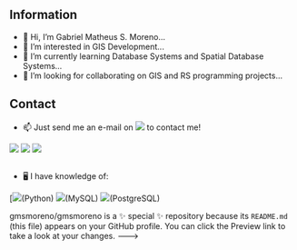 ## Information 

- 👋 Hi, I’m Gabriel Matheus S. Moreno...
- 👀 I’m interested in GIS Development...
- 📖 I’m currently learning Database Systems and Spatial Database Systems...
- 🤙 I’m looking for collaborating on GIS and RS programming projects...
## Contact
- 📫 Just send me an e-mail on [<img src="https://img.shields.io/badge/Gmail-D14836?style=for-the-badge&logo=gmail&logoColor=white" />](mailto:gmsmoreno@gmail.com)  to contact me!

[<img src="https://img.shields.io/badge/LinkedIn-0077B5?style=for-the-badge&logo=linkedin&logoColor=white" />](https://www.linkedin.com/in/gabriel-matheus-s-moreno-77143214b/)
[<img src = "https://img.shields.io/badge/Discord-7289DA?style=for-the-badge&logo=discord&logoColor=white">](https://discord.com/channels/@gmsmoreno)
[<img src = "https://img.shields.io/badge/instagram-%23E4405F.svg?&style=for-the-badge&logo=instagram&logoColor=white">](https://www.instagram.com/gabrielmsmoreno/)


## 
- 🖥️ I have knowledge of:

[<img src = "https://img.shields.io/badge/Python-FFD43B?style=for-the-badge&logo=python&logoColor=darkgreen">(Python)
<img src = "https://img.shields.io/badge/MySQL-00000F?style=for-the-badge&logo=mysql&logoColor=white">(MySQL)
<img src = "https://img.shields.io/badge/PostgreSQL-316192?style=for-the-badge&logo=postgresql&logoColor=white">(PostgreSQL)



gmsmoreno/gmsmoreno is a ✨ special ✨ repository because its `README.md` (this file) appears on your GitHub profile.
You can click the Preview link to take a look at your changes.
--->


